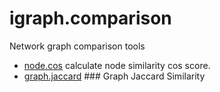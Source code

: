 ﻿# igraph.comparison

Network graph comparison tools

+ [node.cos](igraph.comparison/node.cos.1) calculate node similarity cos score.
+ [graph.jaccard](igraph.comparison/graph.jaccard.1) ### Graph Jaccard Similarity
